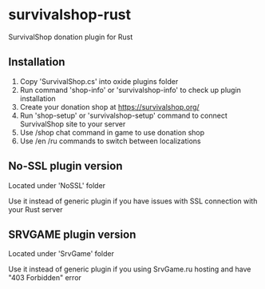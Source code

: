 # survivalshop-rust
SurvivalShop donation plugin for Rust

## Installation

1) Copy 'SurvivalShop.cs' into oxide plugins folder
2) Run command 'shop-info' or 'survivalshop-info' to check up plugin installation
3) Create your donation shop at https://survivalshop.org/
4) Run 'shop-setup' or 'survivalshop-setup' command to connect SurvivalShop site to your server
5) Use /shop chat command in game to use donation shop
6) Use /en /ru commands to switch between localizations

## No-SSL plugin version

Located under 'NoSSL' folder

Use it instead of generic plugin if you have issues with SSL connection with your Rust server

## SRVGAME plugin version

Located under 'SrvGame' folder

Use it instead of generic plugin if you using SrvGame.ru hosting and have "403 Forbidden" error